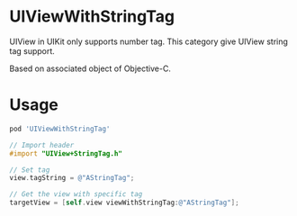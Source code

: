 # UIViewWithStringTag
UIView in UIKit only supports number tag. This category give UIView string tag support.

Based on associated object of Objective-C.

# Usage
```bash
pod 'UIViewWithStringTag'
```
```objective-c
// Import header
#import "UIView+StringTag.h"

// Set tag
view.tagString = @"AStringTag";

// Get the view with specific tag
targetView = [self.view viewWithStringTag:@"AStringTag"];
```
# 
